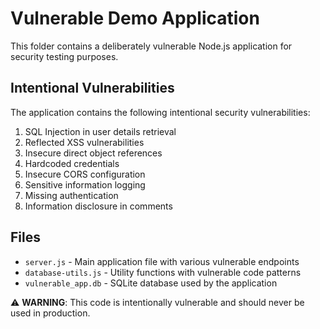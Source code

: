# Vulnerable Demo Application

This folder contains a deliberately vulnerable Node.js application for security testing purposes.

## Intentional Vulnerabilities

The application contains the following intentional security vulnerabilities:

1. SQL Injection in user details retrieval
2. Reflected XSS vulnerabilities
3. Insecure direct object references
4. Hardcoded credentials
5. Insecure CORS configuration
6. Sensitive information logging
7. Missing authentication
8. Information disclosure in comments

## Files

- `server.js` - Main application file with various vulnerable endpoints
- `database-utils.js` - Utility functions with vulnerable code patterns
- `vulnerable_app.db` - SQLite database used by the application

⚠️ **WARNING**: This code is intentionally vulnerable and should never be used in production.

